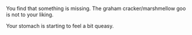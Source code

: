You find that something is missing.  The graham cracker/marshmellow goo is not to your liking.

Your stomach is starting to feel a bit queasy.
